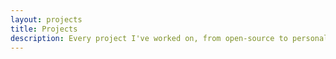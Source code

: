 ```yaml
---
layout: projects
title: Projects
description: Every project I've worked on, from open-source to personal projects.
---
```

